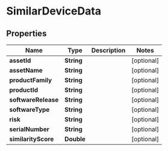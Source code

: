 

# SimilarDeviceData


## Properties

| Name | Type | Description | Notes |
|------------ | ------------- | ------------- | -------------|
|**assetId** | **String** |  |  [optional] |
|**assetName** | **String** |  |  [optional] |
|**productFamily** | **String** |  |  [optional] |
|**productId** | **String** |  |  [optional] |
|**softwareRelease** | **String** |  |  [optional] |
|**softwareType** | **String** |  |  [optional] |
|**risk** | **String** |  |  [optional] |
|**serialNumber** | **String** |  |  [optional] |
|**similarityScore** | **Double** |  |  [optional] |




